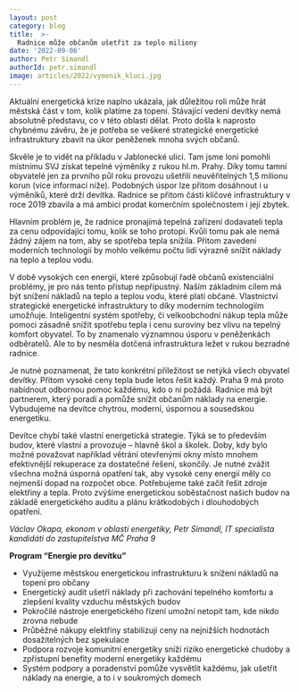 ```yaml
---
layout: post
category: blog
title:  >-
  Radnice může občanům ušetřit za teplo miliony 
date: '2022-09-06'
author: Petr Simandl
authorId: petr.simandl
image: articles/2022/vymenik_kluci.jpg
---
```

Aktuální energetická krize naplno ukázala, jak důležitou roli může hrát městská část v tom, kolik platíme za topení. Stávající vedení devítky nemá absolutně představu, co v této oblasti dělat. Proto došla k naprosto chybnému závěru, že je potřeba se veškeré strategické energetické infrastruktury zbavit na úkor peněženek mnoha svých občanů.

Skvěle je to vidět na příkladu v Jablonecké ulici. Tam jsme loni pomohli místnímu SVJ získat tepelné výměníky z rukou hl.m. Prahy. Díky tomu tamní obyvatelé jen za prvního půl roku provozu ušetřili neuvěřitelných 1,5 milionu korun (více informací níže). Podobných úspor lze přitom dosáhnout i u výměníků, které drží devítka. Radnice se přitom části klíčové infrastruktury v roce 2019 zbavila a má ambici prodat komerčním společnostem i její zbytek.

Hlavním problém je, že radnice pronajímá tepelná zařízení dodavateli tepla za cenu odpovídající tomu, kolik se toho protopí. Kvůli tomu pak ale nemá žádný zájem na tom, aby se spotřeba tepla snížila. Přitom zavedení moderních technologií by mohlo velkému počtu lidí výrazně snížit náklady na teplo a teplou vodu.

V době vysokých cen energií, které způsobují řadě občanů existenciální problémy, je pro nás tento přístup nepřípustný. Naším základním cílem má být snížení nákladů na teplo a teplou vodu, které platí občané. Vlastnictví strategické energetické infrastruktury to díky moderním technologiím umožňuje. Inteligentní systém spotřeby, či velkoobchodní nákup tepla může pomoci zásadně snížit spotřebu tepla i cenu suroviny bez vlivu na tepelný komfort obyvatel. To by znamenalo významnou úsporu v peněženkách odběratelů. Ale to by nesměla dotčená infrastruktura ležet v rukou bezradné radnice.

Je nutné poznamenat, že tato konkrétní příležitost se netýká všech obyvatel devítky. Přitom vysoké ceny tepla bude letos řešit každý. Praha 9 má proto nabídnout odbornou pomoc každému, kdo o ni požádá. Radnice má být partnerem, který poradí a pomůže snížit občanům náklady na energie. Vybudujeme na devítce chytrou, moderní, úspornou a sousedskou energetiku. 

Devítce chybí také vlastní energetická strategie. Týká se to především budov, které vlastní a provozuje – hlavně škol a školek. Doby, kdy bylo možné považovat například větrání otevřenými okny místo mnohem efektivnější rekuperace za dostatečné řešení, skončily. Je nutné zvážit všechna možná úsporná opatření tak, aby vysoké ceny energií měly co nejmenší dopad na rozpočet obce. Potřebujeme také začít řešit zdroje elektřiny a tepla. Proto zvýšíme energetickou soběstačnost našich budov na základě energetického auditu a plánu krátkodobých i dlouhodobých opatření.

*Václav Okapa, ekonom v oblasti energetiky, Petr Simandl, IT specialista*
*kandidáti do zastupitelstva MČ Praha 9*

**Program “Energie pro devítku”**
 - Využijeme městskou energetickou infrastrukturu k snížení nákladů na topení pro občany
 - Energetický audit ušetří náklady při zachování tepelného komfortu a zlepšení kvality vzduchu městských budov
 - Pokročilé nástroje energetického řízení umožní netopit tam, kde nikdo zrovna nebude
 - Průběžné nákupy elektřiny stabilizují ceny na nejnižších hodnotách dosažitelných bez spekulace
 - Podpora rozvoje komunitní energetiky sníží riziko energetické chudoby a zpřístupní benefity moderní energetiky každému
 - Systém podpory a poradenství pomůže vysvětlit každému, jak ušetřit náklady na energie, a to i v soukromých domech
